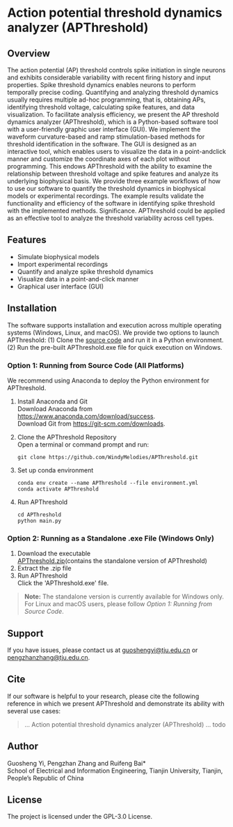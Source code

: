 # Action potential threshold dynamics analyzer (APThreshold)

## Overview
The action potential (AP) threshold controls spike initiation in single neurons and exhibits
considerable variability with recent firing history and input properties. Spike threshold dynamics enables neurons
to perform temporally precise coding. Quantifying and analyzing threshold dynamics usually requires multiple
ad-hoc programming, that is, obtaining APs, identifying threshold voltage, calculating spike features, and data
visualization. To facilitate analysis efficiency, we present the AP threshold dynamics analyzer (APThreshold),
which is a Python-based software tool with a user-friendly graphic user interface (GUI). We
implement the waveform curvature-based and ramp stimulation-based methods for threshold identification in
the software. The GUI is designed as an interactive tool, which enables users to visualize the data in a point-andclick manner and customize the coordinate axes of each plot without programming. This endows APThreshold
with the ability to examine the relationship between threshold voltage and spike features and analyze its
underlying biophysical basis. We provide three example workflows of how to use our software to
quantify the threshold dynamics in biophysical models or experimental recordings. The example results validate
the functionality and efficiency of the software in identifying spike threshold with the implemented methods.
Significance. APThreshold could be applied as an effective tool to analyze the threshold variability across cell
types.

## Features
- Simulate biophysical models
- Import experimental recordings
- Quantify and analyze spike threshold dynamics
- Visualize data in a point-and-click manner
- Graphical user interface (GUI)

## Installation
The software supports installation and execution across multiple operating systems (Windows, Linux, and
macOS). We provide two options to launch APThreshold: (1) Clone the [source code]() and run it in a Python environment. (2)  Run the pre-built APThreshold.exe file for quick execution on Windows.
### Option 1: Running from Source Code (All Platforms)
We recommend using Anaconda to deploy the Python environment for APThreshold.
1. Install Anaconda and Git  
    Download Anaconda from https://www.anaconda.com/download/success.  
    Download Git from https://git-scm.com/downloads.  
2. Clone the APThreshold Repository    
    Open a terminal or command prompt and run:
    ```commandline
   git clone https://github.com/WindyMelodies/APThreshold.git
   ```
3. Set up conda environment  
    
    ```commandline
    conda env create --name APThreshold --file environment.yml
    conda activate APThreshold
    ```
4. Run APThreshold
    ```commandline
   cd APThreshold
   python main.py
   ```

### Option 2: Running as a Standalone .exe File (Windows Only)
1. Download the executable  
    [APThreshold.zip]()(contains the standalone version of APThreshold)
2. Extract the .zip file  
3. Run APThreshold  
    Click the 'APThreshold.exe' file.
    


> **Note:** The standalone version is currently available for Windows only.  
> For Linux and macOS users, please follow *Option 1: Running from Source Code*.

## Support

If you have issues, please contact us at guoshengyi@tju.edu.cn or pengzhanzhang@tju.edu.cn.

## Cite

If our software is helpful to your research, please cite the following reference in which we present APThreshold and demonstrate its ability with several use cases:
> ... Action potential threshold dynamics analyzer (APThreshold) ... todo

## Author
Guosheng Yi, Pengzhan Zhang and Ruifeng Bai*  
School of Electrical and Information Engineering, Tianjin University, Tianjin, People’s Republic of China

## License

The project is licensed under the GPL-3.0 License.

